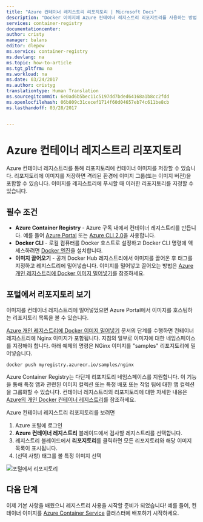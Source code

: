 ```yaml
---
title: "Azure 컨테이너 레지스트리 리포지토리 | Microsoft Docs"
description: "Docker 이미지에 Azure 컨테이너 레지스트리 리포지토리를 사용하는 방법"
services: container-registry
documentationcenter: 
author: cristy
manager: balans
editor: dlepow
ms.service: container-registry
ms.devlang: na
ms.topic: how-to-article
ms.tgt_pltfrm: na
ms.workload: na
ms.date: 03/24/2017
ms.author: cristyg
translationtype: Human Translation
ms.sourcegitcommit: 6e0ad6b5bec11c5197dd7bded64168a1b8cc2fdd
ms.openlocfilehash: 06b809c31cecef1714f60d04657eb74c611be8cb
ms.lasthandoff: 03/28/2017


---
```

# <a name="azure-container-registry-repositories"></a>Azure 컨테이너 레지스트리 리포지토리

Azure 컨테이너 레지스트리를 통해 리포지토리에 컨테이너 이미지를 저장할 수 있습니다. 리포지토리에 이미지를 저장하면 격리된 환경에 이미지 그룹(또는 이미지 버전)을 포함할 수 있습니다. 이미지를 레지스트리에 푸시할 때 이러한 리포지토리를 지정할 수 있습니다.


## <a name="prerequisites"></a>필수 조건
* **Azure Container Registry** - Azure 구독 내에서 컨테이너 레지스트리를 만듭니다. 예를 들어 [Azure Portal](container-registry-get-started-portal.md) 또는 [Azure CLI 2.0](container-registry-get-started-azure-cli.md)을 사용합니다.
* **Docker CLI** - 로컬 컴퓨터를 Docker 호스트로 설정하고 Docker CLI 명령에 액세스하려면 [Docker 엔진](https://docs.docker.com/engine/installation/)을 설치합니다.
* **이미지 끌어오기** - 공개 Docker Hub 레지스트리에서 이미지를 끌어온 후 태그를 지정하고 레지스트리에 밀어넣습니다. 이미지를 밀어넣고 끌어오는 방법은 [Azure 개인 레지스트리에 Docker 이미지 밀어넣기](container-registry-get-started-docker-cli.md)를 참조하세요.


## <a name="viewing-repositories-in-the-portal"></a>포털에서 리포지토리 보기

이미지를 컨테이너 레지스트리에 밀어넣었으면 Azure Portal에서 이미지를 호스팅하는 리포지토리 목록을 볼 수 있습니다.

[Azure 개인 레지스트리에 Docker 이미지 밀어넣기](container-registry-get-started-docker-cli.md) 문서의 단계를 수행하면 컨테이너 레지스트리에 Nginx 이미지가 포함됩니다. 지침의 일부로 이미지에 대한 네임스페이스를 지정해야 합니다. 아래 예제의 명령은 NGinx 이미지를 "samples" 리포지토리에 밀어넣습니다.

```
docker push myregistry.azurecr.io/samples/nginx
```
 Azure Container Registry는 다단계 리포지토리 네임스페이스를 지원합니다. 이 기능을 통해 특정 앱과 관련된 이미지 컬렉션 또는 특정 배포 또는 작업 팀에 대한 앱 컬렉션을 그룹화할 수 있습니다. 컨테이너 레지스트리의 리포지토리에 대한 자세한 내용은 [Azure의 개인 Docker 컨테이너 레지스트리](container-registry-intro.md)를 참조하세요.

Azure 컨테이너 레지스트리 리포지토리를 보려면

1. Azure 포털에 로그인
2. **Azure 컨테이너 레지스트리** 블레이드에서 검사할 레지스트리를 선택합니다.
3. 레지스트리 블레이드에서 **리포지토리**를 클릭하면 모든 리포지토리와 해당 이미지 목록이 표시됩니다.
4. (선택 사항) 태그를 볼 특정 이미지 선택

![포털에서 리포지토리](./media/container-registry-repositories/container-registry-repositories.png)


## <a name="next-steps"></a>다음 단계
이제 기본 사항을 배웠으니 레지스트리 사용을 시작할 준비가 되었습니다! 예를 들어, 컨테이너 이미지를 [Azure Container Service](https://azure.microsoft.com/documentation/services/container-service/) 클러스터에 배포하기 시작하세요.

